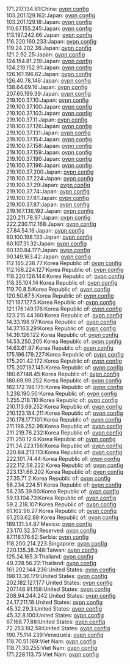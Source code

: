 171.217.134.81:China: [ovpn config](vpn/171_217_134_81.ovpn)  
103.201.129.162:Japan: [ovpn config](vpn/103_201_129_162.ovpn)  
103.201.129.18:Japan: [ovpn config](vpn/103_201_129_18.ovpn)  
110.67.155.245:Japan: [ovpn config](vpn/110_67_155_245.ovpn)  
113.197.242.66:Japan: [ovpn config](vpn/113_197_242_66.ovpn)  
116.220.160.233:Japan: [ovpn config](vpn/116_220_160_233.ovpn)  
119.24.202.36:Japan: [ovpn config](vpn/119_24_202_36.ovpn)  
121.2.92.25:Japan: [ovpn config](vpn/121_2_92_25.ovpn)  
124.154.81.219:Japan: [ovpn config](vpn/124_154_81_219.ovpn)  
124.219.152.91:Japan: [ovpn config](vpn/124_219_152_91.ovpn)  
126.161.196.62:Japan: [ovpn config](vpn/126_161_196_62.ovpn)  
126.40.78.146:Japan: [ovpn config](vpn/126_40_78_146.ovpn)  
138.64.69.16:Japan: [ovpn config](vpn/138_64_69_16.ovpn)  
207.65.199.39:Japan: [ovpn config](vpn/207_65_199_39.ovpn)  
219.100.37.10:Japan: [ovpn config](vpn/219_100_37_10.ovpn)  
219.100.37.100:Japan: [ovpn config](vpn/219_100_37_100.ovpn)  
219.100.37.103:Japan: [ovpn config](vpn/219_100_37_103.ovpn)  
219.100.37.11:Japan: [ovpn config](vpn/219_100_37_11.ovpn)  
219.100.37.126:Japan: [ovpn config](vpn/219_100_37_126.ovpn)  
219.100.37.131:Japan: [ovpn config](vpn/219_100_37_131.ovpn)  
219.100.37.154:Japan: [ovpn config](vpn/219_100_37_154.ovpn)  
219.100.37.158:Japan: [ovpn config](vpn/219_100_37_158.ovpn)  
219.100.37.159:Japan: [ovpn config](vpn/219_100_37_159.ovpn)  
219.100.37.190:Japan: [ovpn config](vpn/219_100_37_190.ovpn)  
219.100.37.196:Japan: [ovpn config](vpn/219_100_37_196.ovpn)  
219.100.37.200:Japan: [ovpn config](vpn/219_100_37_200.ovpn)  
219.100.37.224:Japan: [ovpn config](vpn/219_100_37_224.ovpn)  
219.100.37.29:Japan: [ovpn config](vpn/219_100_37_29.ovpn)  
219.100.37.74:Japan: [ovpn config](vpn/219_100_37_74.ovpn)  
219.100.37.81:Japan: [ovpn config](vpn/219_100_37_81.ovpn)  
219.100.37.87:Japan: [ovpn config](vpn/219_100_37_87.ovpn)  
219.167.136.192:Japan: [ovpn config](vpn/219_167_136_192.ovpn)  
220.211.78.97:Japan: [ovpn config](vpn/220_211_78_97.ovpn)  
222.230.112.168:Japan: [ovpn config](vpn/222_230_112_168.ovpn)  
27.84.54.16:Japan: [ovpn config](vpn/27_84_54_16.ovpn)  
60.100.198.133:Japan: [ovpn config](vpn/60_100_198_133.ovpn)  
60.107.31.32:Japan: [ovpn config](vpn/60_107_31_32.ovpn)  
60.120.84.177:Japan: [ovpn config](vpn/60_120_84_177.ovpn)  
90.149.163.42:Japan: [ovpn config](vpn/90_149_163_42.ovpn)  
112.165.238.77:Korea Republic of: [ovpn config](vpn/112_165_238_77.ovpn)  
112.168.224.127:Korea Republic of: [ovpn config](vpn/112_168_224_127.ovpn)  
118.220.126.144:Korea Republic of: [ovpn config](vpn/118_220_126_144.ovpn)  
118.35.104.14:Korea Republic of: [ovpn config](vpn/118_35_104_14.ovpn)  
119.70.8.5:Korea Republic of: [ovpn config](vpn/119_70_8_5.ovpn)  
120.50.67.5:Korea Republic of: [ovpn config](vpn/120_50_67_5.ovpn)  
121.167.127.5:Korea Republic of: [ovpn config](vpn/121_167_127_5.ovpn)  
121.176.149.176:Korea Republic of: [ovpn config](vpn/121_176_149_176.ovpn)  
123.215.44.160:Korea Republic of: [ovpn config](vpn/123_215_44_160.ovpn)  
14.33.198.97:Korea Republic of: [ovpn config](vpn/14_33_198_97.ovpn)  
14.37.163.29:Korea Republic of: [ovpn config](vpn/14_37_163_29.ovpn)  
14.39.126.122:Korea Republic of: [ovpn config](vpn/14_39_126_122.ovpn)  
14.53.250.205:Korea Republic of: [ovpn config](vpn/14_53_250_205.ovpn)  
14.63.61.97:Korea Republic of: [ovpn config](vpn/14_63_61_97.ovpn)  
175.196.179.227:Korea Republic of: [ovpn config](vpn/175_196_179_227.ovpn)  
175.201.42.172:Korea Republic of: [ovpn config](vpn/175_201_42_172.ovpn)  
175.207.187.145:Korea Republic of: [ovpn config](vpn/175_207_187_145.ovpn)  
180.67.148.45:Korea Republic of: [ovpn config](vpn/180_67_148_45.ovpn)  
180.69.99.252:Korea Republic of: [ovpn config](vpn/180_69_99_252.ovpn)  
182.172.198.175:Korea Republic of: [ovpn config](vpn/182_172_198_175.ovpn)  
1.238.190.50:Korea Republic of: [ovpn config](vpn/1_238_190_50.ovpn)  
1.255.218.110:Korea Republic of: [ovpn config](vpn/1_255_218_110.ovpn)  
210.113.69.252:Korea Republic of: [ovpn config](vpn/210_113_69_252.ovpn)  
210.123.184.211:Korea Republic of: [ovpn config](vpn/210_123_184_211.ovpn)  
210.178.177.101:Korea Republic of: [ovpn config](vpn/210_178_177_101.ovpn)  
211.196.252.98:Korea Republic of: [ovpn config](vpn/211_196_252_98.ovpn)  
211.219.76.232:Korea Republic of: [ovpn config](vpn/211_219_76_232.ovpn)  
211.250.12.6:Korea Republic of: [ovpn config](vpn/211_250_12_6.ovpn)  
211.34.223.156:Korea Republic of: [ovpn config](vpn/211_34_223_156.ovpn)  
220.84.213.113:Korea Republic of: [ovpn config](vpn/220_84_213_113.ovpn)  
222.101.74.44:Korea Republic of: [ovpn config](vpn/222_101_74_44.ovpn)  
222.112.58.222:Korea Republic of: [ovpn config](vpn/222_112_58_222.ovpn)  
223.131.66.202:Korea Republic of: [ovpn config](vpn/223_131_66_202.ovpn)  
27.35.71.2:Korea Republic of: [ovpn config](vpn/27_35_71_2.ovpn)  
58.234.224.51:Korea Republic of: [ovpn config](vpn/58_234_224_51.ovpn)  
58.235.39.60:Korea Republic of: [ovpn config](vpn/58_235_39_60.ovpn)  
59.13.104.73:Korea Republic of: [ovpn config](vpn/59_13_104_73.ovpn)  
59.2.218.107:Korea Republic of: [ovpn config](vpn/59_2_218_107.ovpn)  
61.102.96.27:Korea Republic of: [ovpn config](vpn/61_102_96_27.ovpn)  
61.253.62.88:Korea Republic of: [ovpn config](vpn/61_253_62_88.ovpn)  
189.131.54.87:Mexico: [ovpn config](vpn/189_131_54_87.ovpn)  
23.170.32.37:Reserved: [ovpn config](vpn/23_170_32_37.ovpn)  
87.116.176.62:Serbia: [ovpn config](vpn/87_116_176_62.ovpn)  
118.200.214.223:Singapore: [ovpn config](vpn/118_200_214_223.ovpn)  
220.135.38.248:Taiwan: [ovpn config](vpn/220_135_38_248.ovpn)  
125.24.165.3:Thailand: [ovpn config](vpn/125_24_165_3.ovpn)  
49.228.56.22:Thailand: [ovpn config](vpn/49_228_56_22.ovpn)  
161.202.144.236:United States: [ovpn config](vpn/161_202_144_236.ovpn)  
198.13.36.179:United States: [ovpn config](vpn/198_13_36_179.ovpn)  
202.182.127.177:United States: [ovpn config](vpn/202_182_127_177.ovpn)  
207.148.91.158:United States: [ovpn config](vpn/207_148_91_158.ovpn)  
208.94.244.242:United States: [ovpn config](vpn/208_94_244_242.ovpn)  
24.17.211.18:United States: [ovpn config](vpn/24_17_211_18.ovpn)  
45.32.29.3:United States: [ovpn config](vpn/45_32_29_3.ovpn)  
45.32.8.100:United States: [ovpn config](vpn/45_32_8_100.ovpn)  
67.168.77.88:United States: [ovpn config](vpn/67_168_77_88.ovpn)  
72.253.182.59:United States: [ovpn config](vpn/72_253_182_59.ovpn)  
190.75.114.239:Venezuela: [ovpn config](vpn/190_75_114_239.ovpn)  
118.70.51.169:Viet Nam: [ovpn config](vpn/118_70_51_169.ovpn)  
118.71.30.255:Viet Nam: [ovpn config](vpn/118_71_30_255.ovpn)  
171.228.113.75:Viet Nam: [ovpn config](vpn/171_228_113_75.ovpn)  
